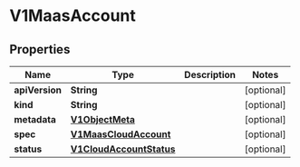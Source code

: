 # V1MaasAccount

## Properties
Name | Type | Description | Notes
------------ | ------------- | ------------- | -------------
**apiVersion** | **String** |  |  [optional]
**kind** | **String** |  |  [optional]
**metadata** | [**V1ObjectMeta**](V1ObjectMeta.md) |  |  [optional]
**spec** | [**V1MaasCloudAccount**](V1MaasCloudAccount.md) |  |  [optional]
**status** | [**V1CloudAccountStatus**](V1CloudAccountStatus.md) |  |  [optional]
